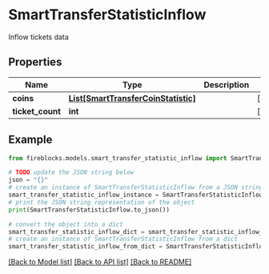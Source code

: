 # SmartTransferStatisticInflow

Inflow tickets data

## Properties

Name | Type | Description | Notes
------------ | ------------- | ------------- | -------------
**coins** | [**List[SmartTransferCoinStatistic]**](SmartTransferCoinStatistic.md) |  | [optional] 
**ticket_count** | **int** |  | [optional] 

## Example

```python
from fireblocks.models.smart_transfer_statistic_inflow import SmartTransferStatisticInflow

# TODO update the JSON string below
json = "{}"
# create an instance of SmartTransferStatisticInflow from a JSON string
smart_transfer_statistic_inflow_instance = SmartTransferStatisticInflow.from_json(json)
# print the JSON string representation of the object
print(SmartTransferStatisticInflow.to_json())

# convert the object into a dict
smart_transfer_statistic_inflow_dict = smart_transfer_statistic_inflow_instance.to_dict()
# create an instance of SmartTransferStatisticInflow from a dict
smart_transfer_statistic_inflow_from_dict = SmartTransferStatisticInflow.from_dict(smart_transfer_statistic_inflow_dict)
```
[[Back to Model list]](../README.md#documentation-for-models) [[Back to API list]](../README.md#documentation-for-api-endpoints) [[Back to README]](../README.md)


